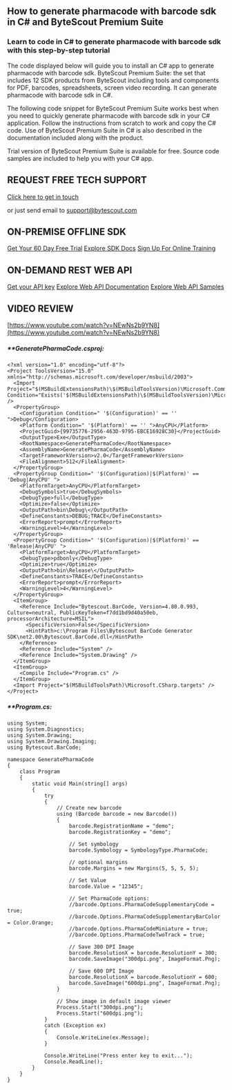 ## How to generate pharmacode with barcode sdk in C# and ByteScout Premium Suite

### Learn to code in C# to generate pharmacode with barcode sdk with this step-by-step tutorial

The code displayed below will guide you to install an C# app to generate pharmacode with barcode sdk. ByteScout Premium Suite: the set that includes 12 SDK products from ByteScout including tools and components for PDF, barcodes, spreadsheets, screen video recording. It can generate pharmacode with barcode sdk in C#.

The following code snippet for ByteScout Premium Suite works best when you need to quickly generate pharmacode with barcode sdk in your C# application. Follow the instructions from scratch to work and copy the C# code. Use of ByteScout Premium Suite in C# is also described in the documentation included along with the product.

Trial version of ByteScout Premium Suite is available for free. Source code samples are included to help you with your C# app.

## REQUEST FREE TECH SUPPORT

[Click here to get in touch](https://bytescout.zendesk.com/hc/en-us/requests/new?subject=ByteScout%20Premium%20Suite%20Question)

or just send email to [support@bytescout.com](mailto:support@bytescout.com?subject=ByteScout%20Premium%20Suite%20Question) 

## ON-PREMISE OFFLINE SDK 

[Get Your 60 Day Free Trial](https://bytescout.com/download/web-installer?utm_source=github-readme)
[Explore SDK Docs](https://bytescout.com/documentation/index.html?utm_source=github-readme)
[Sign Up For Online Training](https://academy.bytescout.com/)


## ON-DEMAND REST WEB API

[Get your API key](https://pdf.co/documentation/api?utm_source=github-readme)
[Explore Web API Documentation](https://pdf.co/documentation/api?utm_source=github-readme)
[Explore Web API Samples](https://github.com/bytescout/ByteScout-SDK-SourceCode/tree/master/PDF.co%20Web%20API)

## VIDEO REVIEW

[https://www.youtube.com/watch?v=NEwNs2b9YN8](https://www.youtube.com/watch?v=NEwNs2b9YN8)




<!-- code block begin -->

##### ****GeneratePharmaCode.csproj:**
    
```
<?xml version="1.0" encoding="utf-8"?>
<Project ToolsVersion="15.0" xmlns="http://schemas.microsoft.com/developer/msbuild/2003">
  <Import Project="$(MSBuildExtensionsPath)\$(MSBuildToolsVersion)\Microsoft.Common.props" Condition="Exists('$(MSBuildExtensionsPath)\$(MSBuildToolsVersion)\Microsoft.Common.props')" />
  <PropertyGroup>
    <Configuration Condition=" '$(Configuration)' == '' ">Debug</Configuration>
    <Platform Condition=" '$(Platform)' == '' ">AnyCPU</Platform>
    <ProjectGuid>{99735776-2956-463D-9795-EBCE16928C30}</ProjectGuid>
    <OutputType>Exe</OutputType>
    <RootNamespace>GeneratePharmaCode</RootNamespace>
    <AssemblyName>GeneratePharmaCode</AssemblyName>
    <TargetFrameworkVersion>v2.0</TargetFrameworkVersion>
    <FileAlignment>512</FileAlignment>
  </PropertyGroup>
  <PropertyGroup Condition=" '$(Configuration)|$(Platform)' == 'Debug|AnyCPU' ">
    <PlatformTarget>AnyCPU</PlatformTarget>
    <DebugSymbols>true</DebugSymbols>
    <DebugType>full</DebugType>
    <Optimize>false</Optimize>
    <OutputPath>bin\Debug\</OutputPath>
    <DefineConstants>DEBUG;TRACE</DefineConstants>
    <ErrorReport>prompt</ErrorReport>
    <WarningLevel>4</WarningLevel>
  </PropertyGroup>
  <PropertyGroup Condition=" '$(Configuration)|$(Platform)' == 'Release|AnyCPU' ">
    <PlatformTarget>AnyCPU</PlatformTarget>
    <DebugType>pdbonly</DebugType>
    <Optimize>true</Optimize>
    <OutputPath>bin\Release\</OutputPath>
    <DefineConstants>TRACE</DefineConstants>
    <ErrorReport>prompt</ErrorReport>
    <WarningLevel>4</WarningLevel>
  </PropertyGroup>
  <ItemGroup>
    <Reference Include="Bytescout.BarCode, Version=4.80.0.993, Culture=neutral, PublicKeyToken=f7dd1bd9d40a50eb, processorArchitecture=MSIL">
      <SpecificVersion>False</SpecificVersion>
      <HintPath>c:\Program Files\Bytescout BarCode Generator SDK\net2.00\Bytescout.BarCode.dll</HintPath>
    </Reference>
    <Reference Include="System" />
    <Reference Include="System.Drawing" />
  </ItemGroup>
  <ItemGroup>
    <Compile Include="Program.cs" />
  </ItemGroup>
  <Import Project="$(MSBuildToolsPath)\Microsoft.CSharp.targets" />
</Project>
```

<!-- code block end -->    

<!-- code block begin -->

##### ****Program.cs:**
    
```
using System;
using System.Diagnostics;
using System.Drawing;
using System.Drawing.Imaging;
using Bytescout.BarCode;

namespace GeneratePharmaCode
{
    class Program
    {
        static void Main(string[] args)
        {
            try
            {
                // Create new barcode
                using (Barcode barcode = new Barcode())
                {
                    barcode.RegistrationName = "demo";
                    barcode.RegistrationKey = "demo";

                    // Set symbology
                    barcode.Symbology = SymbologyType.PharmaCode;

                    // optional margins
                    barcode.Margins = new Margins(5, 5, 5, 5);

                    // Set Value
                    barcode.Value = "12345";

                    // Set PharmaCode options:
                    //barcode.Options.PharmaCodeSupplementaryCode = true;
                    //barcode.Options.PharmaCodeSupplementaryBarColor = Color.Orange;
                    //barcode.Options.PharmaCodeMiniature = true;
                    //barcode.Options.PharmaCodeTwoTrack = true;

                    // Save 300 DPI Image
                    barcode.ResolutionX = barcode.ResolutionY = 300;
                    barcode.SaveImage("300dpi.png", ImageFormat.Png);

                    // Save 600 DPI Image
                    barcode.ResolutionX = barcode.ResolutionY = 600;
                    barcode.SaveImage("600dpi.png", ImageFormat.Png);
                }

                // Show image in default image viewer
                Process.Start("300dpi.png");
                Process.Start("600dpi.png");
            }
            catch (Exception ex)
            {
                Console.WriteLine(ex.Message);
            }

            Console.WriteLine("Press enter key to exit...");
            Console.ReadLine();
        }
    }
}
```

<!-- code block end -->